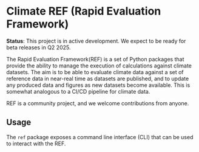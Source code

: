 # Climate REF (Rapid Evaluation Framework)

**Status**: This project is in active development. We expect to be ready for beta releases in Q2 2025.

The Rapid Evaluation Framework(REF) is a set of Python packages that provide the ability to manage the execution of calculations against climate datasets.
The aim is to be able to evaluate climate data against a set of reference data in near-real time as datasets are published,
and to update any produced data and figures as new datasets become available.
This is somewhat analogous to a CI/CD pipeline for climate data.

REF is a community project, and we welcome contributions from anyone.


## Usage

The `ref` package exposes a command line interface (CLI) that can be used to
interact with the REF.
